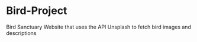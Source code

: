 # Bird-Project
Bird Sanctuary Website that uses the API Unsplash to fetch bird images and descriptions
